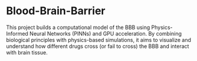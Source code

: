 # Blood-Brain-Barrier
This project builds a computational model of the BBB using Physics-Informed Neural Networks (PINNs) and GPU acceleration. By combining biological principles with physics-based simulations, it aims to visualize and understand how different drugs cross (or fail to cross) the BBB and interact with brain tissue.
